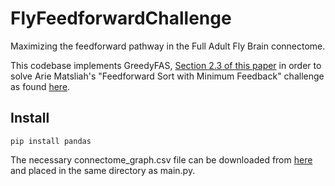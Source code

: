 # FlyFeedforwardChallenge
 Maximizing the feedforward pathway in the Full Adult Fly Brain connectome.

This codebase implements GreedyFAS, [Section 2.3 of this paper](http://www.vldb.org/pvldb/vol10/p133-simpson.pdf) in order to solve Arie Matsliah's "Feedforward Sort with Minimum Feedback" challenge as found [here](https://codex.flywire.ai/app/mfas_challenge).

## Install
`pip install pandas`

The necessary connectome_graph.csv file can be downloaded from [here](https://codex.flywire.ai/app/mfas_challenge?download=connectome_graph) and placed in the same directory as main.py.
